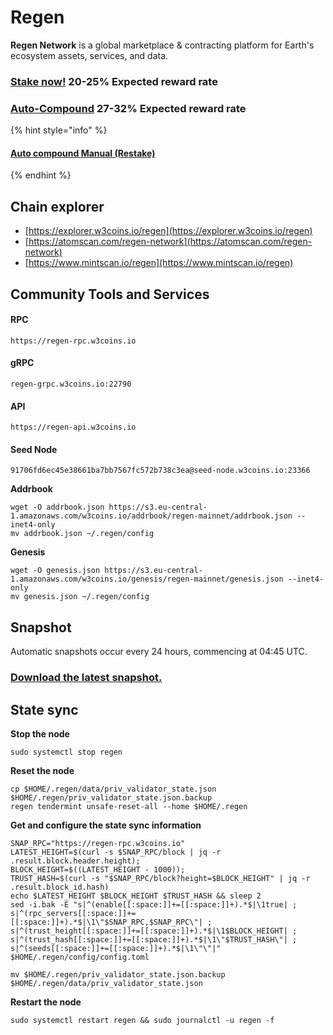 # Regen

**Regen Network** is a global marketplace & contracting platform for Earth's ecosystem assets, services, and data.

### [Stake now!](https://wallet.keplr.app/chains/regen?modal=validator\&chain=regen-1\&validator\_address=regenvaloper139el73jc3jca4atp7rvgc6lupk2na6rqhl4r9f\&referral=true)  20-25% Expected reward rate

### [**Auto-Compound**](https://restake.app/regen/regenvaloper139el73jc3jca4atp7rvgc6lupk2na6rqhl4r9f/stake)  **27-32**% Expected reward rate

{% hint style="info" %}
#### [Auto compound Manual (Restake)](https://youtu.be/XOH161O3C5w)
{% endhint %}

## **Chain explorer**

* [https://explorer.w3coins.io/regen](https://explorer.w3coins.io/regen)
* [https://atomscan.com/regen-network](https://atomscan.com/regen-network)
* [https://www.mintscan.io/regen](https://www.mintscan.io/regen)

## Community Tools and Services

#### **RPC**

```
https://regen-rpc.w3coins.io
```

#### **gRPC**

```
regen-grpc.w3coins.io:22790
```

#### **API**

```
https://regen-api.w3coins.io
```

#### **Seed Node**

```
91706fd6ec45e38661ba7bb7567fc572b738c3ea@seed-node.w3coins.io:23366
```

**Addrbook**

```
wget -O addrbook.json https://s3.eu-central-1.amazonaws.com/w3coins.io/addrbook/regen-mainnet/addrbook.json --inet4-only
mv addrbook.json ~/.regen/config
```

**Genesis**

```
wget -O genesis.json https://s3.eu-central-1.amazonaws.com/w3coins.io/genesis/regen-mainnet/genesis.json --inet4-only
mv genesis.json ~/.regen/config
```

## Snapshot

Automatic snapshots occur every 24 hours, commencing at 04:45 UTC.

### [Download the latest snapshot.](https://s3.eu-central-1.amazonaws.com/w3coins.io/snapshots/regen-mainnet/regen\_snapsot\_latest.tar.lz4)

## State sync

**Stop the node**

```
sudo systemctl stop regen
```

**Reset the node**

```
cp $HOME/.regen/data/priv_validator_state.json $HOME/.regen/priv_validator_state.json.backup
regen tendermint unsafe-reset-all --home $HOME/.regen
```

**Get and configure the state sync information**

```
SNAP_RPC="https://regen-rpc.w3coins.io"
LATEST_HEIGHT=$(curl -s $SNAP_RPC/block | jq -r .result.block.header.height);
BLOCK_HEIGHT=$((LATEST_HEIGHT - 1000));
TRUST_HASH=$(curl -s "$SNAP_RPC/block?height=$BLOCK_HEIGHT" | jq -r .result.block_id.hash) 
echo $LATEST_HEIGHT $BLOCK_HEIGHT $TRUST_HASH && sleep 2
sed -i.bak -E "s|^(enable[[:space:]]+=[[:space:]]+).*$|\1true| ;
s|^(rpc_servers[[:space:]]+=[[:space:]]+).*$|\1\"$SNAP_RPC,$SNAP_RPC\"| ;
s|^(trust_height[[:space:]]+=[[:space:]]+).*$|\1$BLOCK_HEIGHT| ;
s|^(trust_hash[[:space:]]+=[[:space:]]+).*$|\1\"$TRUST_HASH\"| ;
s|^(seeds[[:space:]]+=[[:space:]]+).*$|\1\"\"|" $HOME/.regen/config/config.toml
```

```
mv $HOME/.regen/priv_validator_state.json.backup $HOME/.regen/data/priv_validator_state.json
```

**Restart the node**

```
sudo systemctl restart regen && sudo journalctl -u regen -f
```
